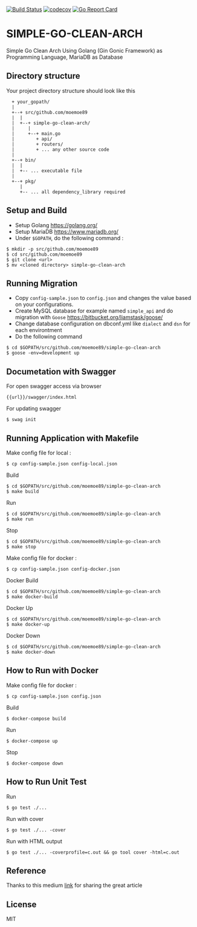 [![Build Status](https://travis-ci.org/moemoe89/simple-go-clean-arch.svg?branch=master)](https://travis-ci.org/moemoe89/simple-go-clean-arch)
[![codecov](https://codecov.io/gh/moemoe89/simple-go-clean-arch/branch/master/graph/badge.svg)](https://codecov.io/gh/moemoe89/simple-go-clean-arch)
[![Go Report Card](https://goreportcard.com/badge/github.com/moemoe89/simple-go-clean-arch)](https://goreportcard.com/report/github.com/moemoe89/simple-go-clean-arch)

# SIMPLE-GO-CLEAN-ARCH #

Simple Go Clean Arch Using Golang (Gin Gonic Framework) as Programming Language, MariaDB as Database

## Directory structure
Your project directory structure should look like this
```
  + your_gopath/
  |
  +--+ src/github.com/moemoe89
  |  |
  |  +--+ simple-go-clean-arch/
  |     |
  |     +--+ main.go
  |        + api/
  |        + routers/
  |        + ... any other source code
  |
  +--+ bin/
  |  |
  |  +-- ... executable file
  |
  +--+ pkg/
     |
     +-- ... all dependency_library required

```

## Setup and Build

* Setup Golang <https://golang.org/>
* Setup MariaDB <https://www.mariadb.org/>
* Under `$GOPATH`, do the following command :
```
$ mkdir -p src/github.com/moemoe89
$ cd src/github.com/moemoe89
$ git clone <url>
$ mv <cloned directory> simple-go-clean-arch
```

## Running Migration
* Copy `config-sample.json` to `config.json` and changes the value based on your configurations.
* Create MySQL database for example named `simple_api` and do migration with `Goose` <https://bitbucket.org/liamstask/goose/>
* Change database configuration on dbconf.yml like `dialect` and `dsn` for each environtment
* Do the following command
```
$ cd $GOPATH/src/github.com/moemoe89/simple-go-clean-arch
$ goose -env=development up
```

## Documetation with Swagger
For open swagger access via browser
```
{{url}}/swagger/index.html
```
For updating swagger
```
$ swag init
```

## Running Application with Makefile
Make config file for local :
```
$ cp config-sample.json config-local.json
```
Build
```
$ cd $GOPATH/src/github.com/moemoe89/simple-go-clean-arch
$ make build
```
Run
```
$ cd $GOPATH/src/github.com/moemoe89/simple-go-clean-arch
$ make run
```
Stop
```
$ cd $GOPATH/src/github.com/moemoe89/simple-go-clean-arch
$ make stop
```
Make config file for docker :
```
$ cp config-sample.json config-docker.json
```
Docker Build
```
$ cd $GOPATH/src/github.com/moemoe89/simple-go-clean-arch
$ make docker-build
```
Docker Up
```
$ cd $GOPATH/src/github.com/moemoe89/simple-go-clean-arch
$ make docker-up
```
Docker Down
```
$ cd $GOPATH/src/github.com/moemoe89/simple-go-clean-arch
$ make docker-down
```

## How to Run with Docker
Make config file for docker :
```
$ cp config-sample.json config.json
```
Build
```
$ docker-compose build
```
Run
```
$ docker-compose up
```
Stop
```
$ docker-compose down
```

## How to Run Unit Test
Run
```
$ go test ./...
```
Run with cover
```
$ go test ./... -cover
```
Run with HTML output
```
$ go test ./... -coverprofile=c.out && go tool cover -html=c.out
```

## Reference

Thanks to this medium [link](https://medium.com/golangid/mencoba-golang-clean-architecture-c2462f355f41) for sharing the great article

## License

MIT